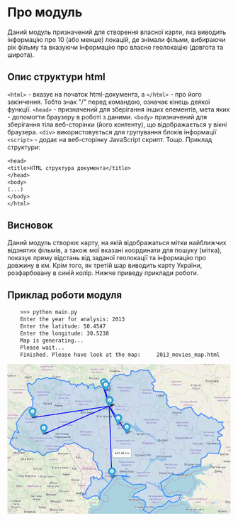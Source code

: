 # Про модуль

Даний модуль призначений для створення власної карти,
яка виводить інформацію про 10 (або менше) локацій, де знімали фільми,
вибираючи рік фільму та вказуючи інформацію про власно геолокацію (довгота та широта).

## Опис структури html

```<html>``` - вказує на початок html-документа,
а ```</html>``` - про його закінчення.
Тобто знак "/" перед командою, означає кінець деякої функції.
```<head>``` - призначений для зберігання інших елементів,
мета яких - допомогти браузеру в роботі з даними.
```<body>``` призначений для зберігання тіла веб-сторінки (його контенту),
що відображається у вікні браузера.
```<div>``` використовується для групування блоків інформації
```<script>``` - додає на веб-сторінку JavaScript скрипт.
Тощо.
Приклад структури:
```<html>
<head>
<title>HTML структура документа</title>
</head>
<body>
(...)
</body>
</html>
```
## Висновок

Даний модуль створює карту, на якій відображаться мітки найближчих відзнятих фільмів,
а також мої вказані координати для пошуку (мітка), показує пряму відстань від заданої
геолокації та інформацію про довжину в км. Крім того, як третій шар виводить карту України,
розфарбовану в синій колір.
Нижче приведу приклади роботи.

## Приклад роботи модуля

```
    >>> python main.py
    Enter the year for analysis: 2013
    Enter the latitude: 50.4547 
    Enter the longitude: 30.5238
    Map is generating...
    Please wait...
    Finished. Please have look at the map:     2013_movies_map.html
```
![alt logo](https://github.com/OutJeck/filmmap_project/blob/master/example.png "Приклад виводу")
